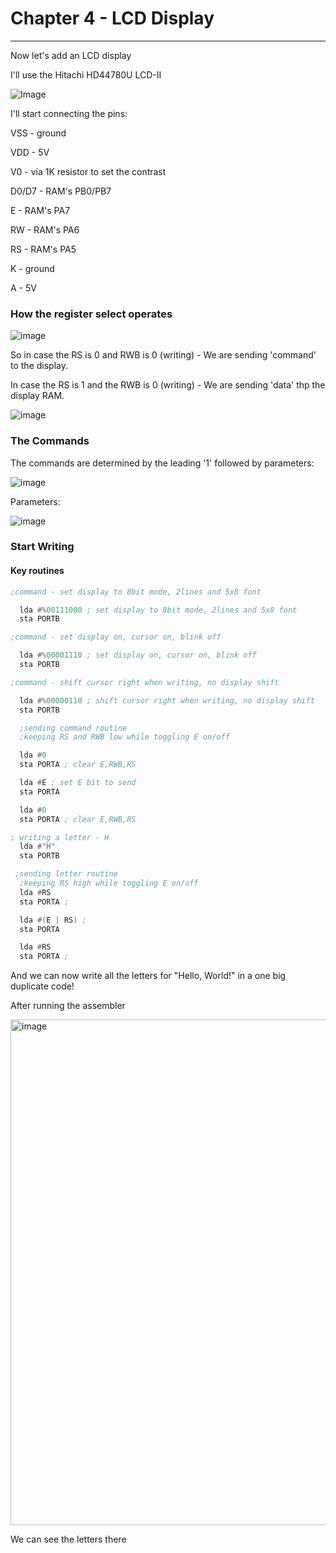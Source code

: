 # Chapter 4 - LCD Display

---

Now let's add an LCD display

I'll use the Hitachi HD44780U LCD-II

![Image](https://github.com/gbenamy/Building-6502-computer/assets/24626396/7d6e1c6d-3050-4fa6-baed-6b0feea535a8)

I'll start connecting the pins:

VSS - ground

VDD - 5V

V0 - via 1K resistor to set the contrast

D0/D7 - RAM's PB0/PB7

E - RAM's PA7

RW - RAM's PA6

RS - RAM's PA5

K - ground

A - 5V

### How the register select operates

![image](https://github.com/gbenamy/Building-6502-computer/assets/24626396/94e1721d-adfe-4f60-951c-de2596d9705d)

So in case the RS is 0 and RWB is 0 (writing) - We are sending 'command' to the display.

In case the RS is 1 and the RWB is 0 (writing) - We are sending 'data' thp the display RAM.

![image](https://github.com/gbenamy/Building-6502-computer/assets/24626396/79710a20-5818-4b98-a028-6102f08ce418)

### The Commands

The commands are determined by the leading '1' followed by parameters: 

![image](https://github.com/gbenamy/Building-6502-computer/assets/24626396/b2ebdb2c-01d1-433c-8262-3a54bd9329aa)

Parameters: 

![image](https://github.com/gbenamy/Building-6502-computer/assets/24626396/7b27e676-16c3-4fb4-aa7a-53fdc2871518)


 ### Start Writing

 #### Key routines

```asm
;command - set display to 8bit mode, 2lines and 5x8 font

  lda #%00111000 ; set display to 8bit mode, 2lines and 5x8 font
  sta PORTB
```

```asm
;command - set display on, cursor on, blink off

  lda #%00001110 ; set display on, cursor on, blink off
  sta PORTB
```

```asm
;command - shift cursor right when writing, no display shift 

  lda #%00000110 ; shift cursor right when writing, no display shift 
  sta PORTB
```


```asm
  ;sending command routine
  ;keeping RS and RWB low while toggling E on/off

  lda #0
  sta PORTA ; clear E,RWB,RS 

  lda #E ; set E bit to send
  sta PORTA

  lda #0
  sta PORTA ; clear E,RWB,RS 
```

```asm
; writing a letter - H
  lda #"H"
  sta PORTB
```

```asm
 ;sending letter routine
  ;keeping RS high while toggling E on/off
  lda #RS
  sta PORTA ;  

  lda #(E | RS) ;
  sta PORTA

  lda #RS
  sta PORTA ; 
```

And we can now write all the letters for "Hello, World!" in a one big duplicate code!


After running the assembler

<img width="809" alt="image" src="https://github.com/gbenamy/Building-6502-computer/assets/24626396/b536d2de-10f8-4e72-8010-f15b18c9e4a5">

We can see the letters there






 



